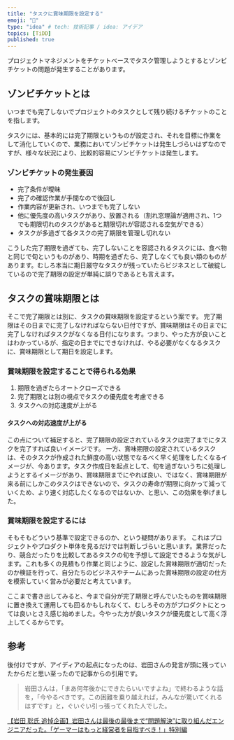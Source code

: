 ```yaml
---
title: "タスクに賞味期限を設定する"
emoji: "🍚"
type: "idea" # tech: 技術記事 / idea: アイデア
topics: [TiDD]
published: true
---
```


プロジェクトマネジメントをチケットベースでタスク管理しようとするとゾンビチケットの問題が発生することがあります。

## ゾンビチケットとは
いつまでも完了しないでプロジェクトのタスクとして残り続けるチケットのことを指します。

タスクには、基本的には完了期限というものが設定され、それを目標に作業をして消化していくので、業務においてゾンビチケットは発生しづらいはずなのですが、様々な状況により、比較的容易にゾンビチケットは発生します。

### ゾンビチケットの発生要因

- 完了条件が曖昧
- 完了の確認作業が手間なので後回し
- 作業内容が更新され、いつまでも完了しない
- 他に優先度の高いタスクがあり、放置される（割れ窓理論が適用され、1つでも期限切れのタスクがあると期限切れが容認される空気ができる）
- タスクが多過ぎて各タスクの完了期限を管理し切れない

こうした完了期限を過ぎても、完了しないことを容認されるタスクには、食べ物と同じで旬というものがあり、時期を過ぎたら、完了しなくても良い類のものがあります。むしろ本当に期日厳守なタスクが残っていたらビジネスとして破綻しているので完了期限の設定が単純に誤りであるとも言えます。


## タスクの賞味期限とは
そこで完了期限とは別に、タスクの賞味期限を設定するという案です。
完了期限はその日までに完了しなければならない日付ですが、賞味期限はその日までに完了しなければタスクがなくなる日付になります。つまり、やった方が良いことはわかっているが、指定の日までにできなければ、やる必要がなくなるタスクに、賞味期限として期日を設定します。

### 賞味期限を設定することで得られる効果

1. 期限を過ぎたらオートクローズできる
2. 完了期限とは別の視点でタスクの優先度を考慮できる
3. タスクへの対応速度が上がる

#### タスクへの対応速度が上がる
この点について補足すると、完了期限の設定されているタスクは完了までにタスクを完了すれば良いイメージです。
一方、賞味期限の設定されているタスクは、そのタスクが作成された鮮度の高い状態でなるべく早く処理をしたくなるイメージが、今あります。タスク作成日を起点として、旬を過ぎないうちに処理しようとするイメージがあり、賞味期限までにやれば良い、ではなく、賞味期限が来る前にしかこのタスクはできないので、タスクの寿命が期限に向かって減っていくため、より速く対応したくなるのではないか、と思い、この効果を挙げました。

### 賞味期限を設定するには
そもそもどういう基準で設定できるのか、という疑問があります。
これはプロジェクトやプロダクト単体を見るだけでは判断しづらいと思います。業界だったり、競合だったりを比較してあるタスクの旬を予想して設定できるような気がします。これも多くの見積もり作業と同じように、設定した賞味期限が適切だったのか検証を行って、自分たちのビジネスやチームにあった賞味期限の設定の仕方を模索していく営みが必要だと考えています。

ここまで書き出してみると、今まで自分が完了期限と呼んでいたものを賞味期限に置き換えて運用しても回るかもしれなくて、むしろその方がプロダクトにとっては良いとさえ感じ始めました。今やった方が良いタスクが優先度として高く浮上してくるからです。

## 参考
後付けですが、アイディアの起点になったのは、岩田さんの発言が頭に残っていたからだと思い至ったので記事からの引用です。

> 岩田さんは，「まあ何年後かにできたらいいですよね」で終わるような話を，「今やるべきです。この困難を乗り越えれば，みんなが驚いてくれるはずです」と，ぐいぐい引っ張ってくれた人でした。

[【岩田 聡氏 追悼企画】岩田さんは最後の最後まで“問題解決”に取り組んだエンジニアだった。「ゲーマーはもっと経営者を目指すべき！」特別編](https://www.4gamer.net/games/999/G999905/20151225009/)
